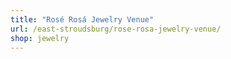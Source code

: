 ```yaml
---
title: "Rosé Rosá Jewelry Venue"
url: /east-stroudsburg/rose-rosa-jewelry-venue/
shop: jewelry
---
```

